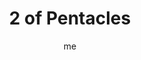 ---
# hugo new --kind tarot-card content/projects/tarot/cards/suit-number.md
# basics
title     		 : "2 of Pentacles"
token					 : 'coins-02'
card_type			 : '' # major, minor, court
layout				 : "tarot-card"
author    		 : 'me'
one_liner 		 : "Evaluation, decision, budgeting, diagnosis"
alt_names			 : ['Change', 'Equilibrium']
images				 : ['/assets/images/tarot/rws/rw-coins-02.jpg']
keywords			 : ['evaluation', 'decision', 'budgeting', 'diagnosis']
url						 : 'tarot/cards/coins-02'
aliases				 : []

meaning_light  : "Weighing options. Comparing prices. Determining the value of one option over another. Juggling resources to make ends meet. Making difficult choices based on what’s best for your body or your bankbook. Looking at the bottom line. Asking for a second opinion on health issues."

meaning_shadow : "Engaging in endless price comparison. Putting off a buying decision for fear of finding a slightly better value later on. Buying something without regard for value. Breaking your budget with unnecessary expenses. Engaging in behavior with no regard for how your body or bankbook will be impacted."

# more detail
correspondence_planet 			: "Jupiter"
correspondence_astrological : "Capricorn"
correspondence_affirmation  : "Before taking action, I consider costs."
correspondence_story 				: "The main character weighs the impact his or her course of action will have on everyone involved."

advice_relationships 	 : "What does this relationship cost you? If this relationship were an investment, how profitable would it be? This card extends an invitation to consider the pros and cons of your relationship. Before taking action, consider what you have to gain … and what you have to lose."

advice_work 					 : "How well do you balance demands of work and life? Remember: you should be working to live, not living to work. If the job is dominating your schedule, press back. If unfettered playtime is ruining your productivity, sober yourself by tallying up the time and money lost to distractions."

advice_spirituality 	 : "Of the many options you have for service, which will ultimately do everyone the most good? Identify your skills and talents, and use these as a means of illuminating your own best contribution. Pair your resources with those of other, like-minded people and get twice as much done in half the time."

advice_personal_growth : "Be aware of how you determine value. What matters? What doesn’t? Before you can answer these questions, you must have a firm grip on your own value system. Making a choice becomes infinitely easier when you have a firm grip on what you value and why."

advice_fortune_telling : "It’s time to balance the budget. Avoid the temptation to spend critical funds on frivolous goods."

questions	: ["What course of action best suits your long-term goals?", "In your situation, what happens if you ask for help?", "What happens if you do what you can do without asking for additional resources?", "What values govern my decisions?", "How willing am I to sacrifice a little pleasure now in order to have more pleasure later on?", "Given my current situation, which course of action will give me more of what I really need?"]

# referenced in the symbols.toml data file
symbols	  : ['2', 'coins', 'juggler', 'distant-village']

# metadata
suppress_topnav : true
related_cards 	: []

---